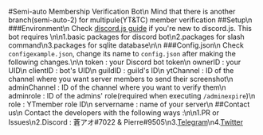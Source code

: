 #Semi-auto Membership Verification Bot\n
Mind that there is another branch(semi-auto-2) for multipule(YT&TC) member verification
##Setup\n
###Environment\n
Check [discord.js guide]() if you're new to discord.js. This bot requires \n\n1.basic packages for discord bot\n2.packages for slash command\n3.packages for sqlite database\n\n
###Config.json\n
Check `configexample.json`, change its name to `config.json` after making the following changes.\n\n
token : your Discord bot token\n
ownerID : your UID\n
clientID : bot's UID\n
guildID : guild's ID\n
ytChannel : ID of the channel where you want server members to send their screenshot\n
adminChannel : ID of the channel where you want to verify them\n
adminrole : ID of the admins' role(required when executing `/adminexpire`)\n
role : YTmember role ID\n
servername : name of your server\n
##Contact us\n
Contact the developers with the following ways :\n\n1.PR or Issues\n2.Discord : 蒼アオ#7022 & Pierre#9505\n3.[Telegram](https://t.me/nkmraoao)\n4.[Twitter](https://twitter.com/nkmraoao)